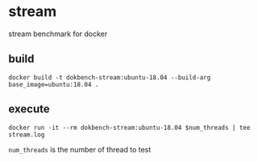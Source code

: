 # stream

stream benchmark for docker

## build

```shell
docker build -t dokbench-stream:ubuntu-18.04 --build-arg base_image=ubuntu:18.04 .
```

## execute

```shell
docker run -it --rm dokbench-stream:ubuntu-18.04 $num_threads | tee stream.log
```

`num_threads` is the number of thread to test
